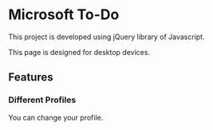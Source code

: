 # Microsoft To-Do

This project is developed using jQuery library of Javascript.

This page is designed for desktop devices.

## Features

### Different Profiles

You can change your profile.
